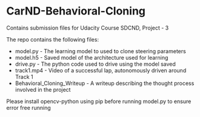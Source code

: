 # CarND-Behavioral-Cloning

Contains submission files for Udacity Course SDCND, Project - 3

The repo contains the following files:
  * model.py - The learning model to used to clone steering parameters
  * model.h5 - Saved model of the architecture used for learning
  * drive.py - The python code used to drive using the model saved
  * track1.mp4 - Video of a successful lap, autonomously driven around Track 1
  * Behavioral_Cloning_Writeup - A writeup describing the thought process involved in the project
  
  
Please install opencv-python using pip before running model.py to ensure error free running
